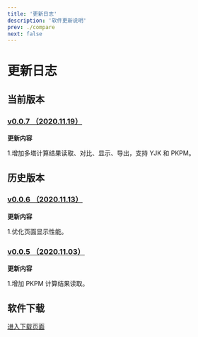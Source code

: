 ```yaml
---
title: '更新日志'
description: '软件更新说明'
prev: ./compare
next: false
---
```


# 更新日志

## 当前版本

### [v0.0.7 （2020.11.19）](../download/)

**更新内容**

1.增加多塔计算结果读取、对比、显示、导出，支持 YJK 和 PKPM。

## 历史版本

### [v0.0.6 （2020.11.13）](../download/)

**更新内容**

1.优化页面显示性能。

### [v0.0.5 （2020.11.03）](../download/)

**更新内容**

1.增加 PKPM 计算结果读取。

## 软件下载

[进入下载页面](../download/)
